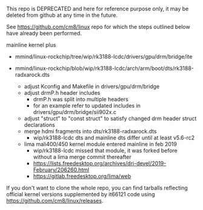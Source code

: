 This repo is DEPRECATED and here for reference purpose only,
it may be deleted from github at any time in the future.

See https://github.com/cm8/linux repo for which the steps
outlined below have already been performed.

 mainline kernel plus
 + mmind/linux-rockchip/tree/wip/rk3188-lcdc/drivers/gpu/drm/bridge/ite
 + mmind/linux-rockchip/blob/wip/rk3188-lcdc/arch/arm/boot/dts/rk3188-radxarock.dts
 
   - adjust Kconfig and Makefile in drivers/gpu/drm/bridge
   - adjust drmP.h header includes
     - drmP.h was split into multiple headers
     - for an example refer to updated includes in drivers/gpu/drm/bridge/sii902x.c
   - adjust "struct" to "const struct" to satisfy changed drm header struct declarations
   - merge hdmi fragments into dts/rk3188-radxarock.dts
     - wip/rk3188-lcdc dts and mainline dts differ until at least v5.6-rc2
   - lima mali400/450 kernel module entered mainline in feb 2019
     - wip/rk3188-lcdc missed that module, it was forked before without a lima merge commit thereafter
     - https://lists.freedesktop.org/archives/dri-devel/2019-February/206260.html
     - https://gitlab.freedesktop.org/lima/web

If you don't want to clone the whole repo, you can find
tarballs reflecting official kernel versions supplemented
by it66121 code using https://github.com/cm8/linux/releases.
